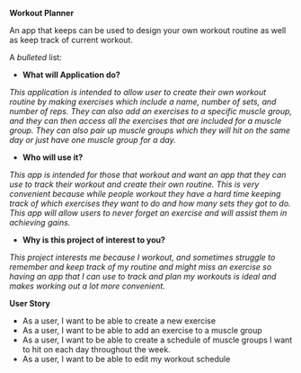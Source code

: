 **Workout Planner**

An app that keeps can be used to design your own workout routine as well as keep track of
current workout. 

A *bulleted* list:
- **What will Application do?**

*This application is intended to allow user to create their own workout routine 
by making exercises which include a name, number of sets, and number of reps. They can also add an
exercises to a specific muscle group, and they can then access all the exercises that are
included for a muscle group. They can also pair up muscle groups which they will hit on the same
day or just have one muscle group for a day.*
- **Who will use it?**

*This app is intended for those that workout and want an app that they can use to 
track their workout and create their own routine. This is very convenient because while people
workout they have a hard time keeping track of which exercises they want to do and how many sets they got to do. 
This app will allow users to never forget an exercise and will assist them in achieving gains.*

- **Why is this project of interest to you?**

*This project interests me because I workout, and sometimes struggle to remember and keep track of
my routine and might miss an exercise so having an app that I can use to track and plan my workouts is ideal and makes working out a lot more convenient.*

**User Story**

- As a user, I want to be able to create a new exercise
- As a user, I want to be able to add an exercise to a muscle group
- As a user, I want to be able to create a schedule of muscle groups I want to hit on each day throughout the week. 
- As a user, I want to be able to edit my workout schedule